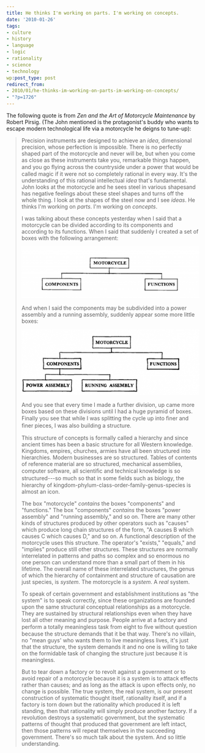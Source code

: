 ```yaml
---
title: He thinks I'm working on parts. I'm working on concepts.
date: '2010-01-26'
tags:
- culture
- history
- language
- logic
- rationality
- science
- technology
wp:post_type: post
redirect_from:
- 2010/01/he-thinks-im-working-on-parts-im-working-on-concepts/
- "?p=1726"
---
```


The following quote is from _Zen and the Art of Motorcycle Maintenance_ by Robert Pirsig. (The John mentioned is the protagonist's buddy who wants to escape modern technological life via a motorcycle he deigns to tune-up):

> Precision instruments are designed to achieve an _idea_, dimensional precision, whose perfection is impossible. There is no perfectly shaped part of the motorcycle and never will be, but when you come as close as these instruments take you, remarkable things happen, and you go ﬂying across the countryside under a power that would be called magic if it were not so completely rational in every way. It's the understanding of this rational intellectual _idea_ that's fundamental. John looks at the motorcycle and he sees steel in various shapesand has negative feelings about these steel shapes and turns off the whole thing. I look at the shapes of the steel now and I see _ideas_. He thinks I'm working on _parts_. I'm working on _concepts_.
>
> I was talking about these concepts yesterday when I said that a motorcycle can be divided according to its components and according to its functions. When I said that suddenly I created a set of boxes with the following arrangement:
>
> ![](/uploads/2010-01-26-He-thinks-Im-working-on-parts-Im-working-on-concepts/zen-more-500x144.png "zen-more")
>
> And when I said the components may be subdivided into a power assembly and a running assembly, suddenly appear some more little boxes:
>
>
>
> ![](/uploads/2010-01-26-He-thinks-Im-working-on-parts-Im-working-on-concepts/zen-500x183.png "zen")
>
> And you see that every time I made a further division, up came more boxes based on these divisions until I had a huge pyramid of boxes. Finally you see that while I was splitting the cycle up into ﬁner and ﬁner pieces, I was also building a structure.
>
> This structure of concepts is formally called a hierarchy and since ancient times has been a basic structure for all Western knowledge. Kingdoms, empires, churches, armies have all been structured into hierarchies. Modern businesses are so structured. Tables of contents of reference material are so structured, mechanical assemblies, computer software, all scientiﬁc and technical knowledge is so structured---so much so that in some ﬁelds such as biology, the hierarchy of kingdom-phylum-class-order-family-genus-species is almost an icon.
>
> The box "motorcycle" _contains_ the boxes "components" and "functions." The box "components" _contains_ the boxes "power assembly" and "running assembly," and so on. There are many other kinds of structures produced by other operators such as "causes" which produce long chain structures of the form, "A causes B which causes C which causes D," and so on. A functional description of the motorcycle uses this structure. The operator's "exists," "equals," and "implies" produce still other structures. These structures are normally interrelated in patterns and paths so complex and so enormous no one person can understand more than a small part of them in his lifetime. The overall name of these interrelated structures, the genus of which the hierarchy of containment and structure of causation are just species, is _system_. The motorcycle is a _system_. A _real_ system.
>
> To speak of certain government and establishment institutions as "the system" is to speak correctly, since these organizations are founded upon the same structural conceptual relationships as a motorcycle. They are sustained by structural relationships even when they have lost all other meaning and purpose. People arrive at a factory and perform a totally meaningless task from eight to ﬁve without question because the structure demands that it be that way. There's no villain, no "mean guys' who wants them to live meaningless lives, it's just that the structure, the system demands it and no one is willing to take on the formidable task of changing the structure just because it is meaningless.
>
> But to tear down a factory or to revolt against a government or to avoid repair of a motorcycle because it is a system is to attack effects rather than causes; and as long as the attack is upon effects only, no change is possible. The true system, the real system, is our present construction of systematic thought itself, rationality itself, and if a factory is torn down but the rationality which produced it is left standing, then that rationality will simply produce another factory. If a revolution destroys a systematic government, but the systematic patterns of thought that produced that government are left intact, then those patterns will repeat themselves in the succeeding government. There's so much talk about the system. And so little understanding.
